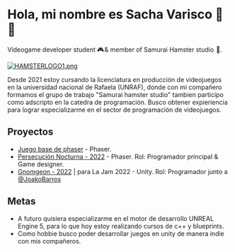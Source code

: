 
# Hola, mi nombre es Sacha Varisco 👋 👋 

Videogame developer student 🎮 & member of Samurai Hamster studio  🐹.

  [![HAMSTERLOGO1.png](https://i.postimg.cc/wvZxZqLv/HAMSTERLOGO1.png)](https://postimg.cc/BL5G1Gh9)


Desde 2021 estoy cursando la licenciatura en producción de videojuegos en la universidad nacional de Rafaela (UNRAF), donde con mi compañero formamos el grupo de trabajo "Samurai hamster studio" tambien participo como adscripto en la catedra de programación.
Busco obtener expieriencia para lograr especializarme en el sector de programación de videojuegos.



## Proyectos
- [Juego base de phaser](https://github.com/SachaVarisco/Juego.Phaser) - Phaser.
- [Persecución Nocturna - 2022](https://github.com/SachaVarisco/Persecucion-Nocturna) - Phaser. Rol: Programador principal & Game designer.
- [Gnomgeon - 2022](https://github.com/SachaVarisco/Gnomgeon_Jam) | para La Jam 2022 - Unity. Rol: Programador junto a [@JoakoBarros](https://github.com/joakobarros)
## Metas
- A futuro quisiera especializarme en el motor de desarrollo UNREAL Engine 5, para lo que hoy estoy realizando cursos de c++ y blueprints.
- Como hobbie busco poder desarrollar juegos en unity de manera indie con mis compañeros.
    
